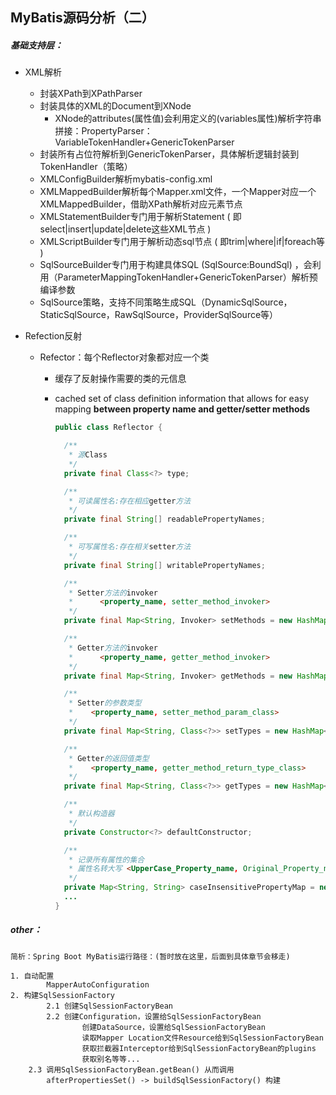 ## MyBatis源码分析（二）

##### 基础支持层：

- XML解析

  - 封装XPath到XPathParser
  - 封装具体的XML的Document到XNode
    - XNode的attributes(属性值)会利用定义的(variables属性)解析字符串拼接：PropertyParser：VariableTokenHandler+GenericTokenParser
  - 封装所有占位符解析到GenericTokenParser，具体解析逻辑封装到TokenHandler（策略）
  - XMLConfigBuilder解析mybatis-config.xml
  - XMLMappedBuilder解析每个Mapper.xml文件，一个Mapper对应一个XMLMappedBuilder，借助XPath解析对应元素节点
  - XMLStatementBuilder专门用于解析Statement ( 即select|insert|update|delete这些XML节点 )
  - XMLScriptBuilder专门用于解析动态sql节点 ( 即trim|where|if|foreach等 )
  - SqlSourceBuilder专门用于构建具体SQL (SqlSource:BoundSql) ，会利用（ParameterMappingTokenHandler+GenericTokenParser）解析预编译参数
  - SqlSource策略，支持不同策略生成SQL（DynamicSqlSource，StaticSqlSource，RawSqlSource，ProviderSqlSource等）

- Refection反射

  - Refector：每个Reflector对象都对应一个类

    - 缓存了反射操作需要的类的元信息

    - cached set of class definition information that allows for easy mapping **between property name and getter/setter methods**

      ```java
      public class Reflector {
      
        /**
         * 源Class
         */
        private final Class<?> type;
      
        /**
         * 可读属性名:存在相应getter方法
         */
        private final String[] readablePropertyNames;
      
        /**
         * 可写属性名:存在相关setter方法
         */
        private final String[] writablePropertyNames;
      
        /**
         * Setter方法的invoker
         *      <property_name, setter_method_invoker>
         */
        private final Map<String, Invoker> setMethods = new HashMap<>();
      
        /**
         * Getter方法的invoker
         *      <property_name, getter_method_invoker>
         */
        private final Map<String, Invoker> getMethods = new HashMap<>();
      
        /**
         * Setter的参数类型
         *    <property_name, setter_method_param_class>
         */
        private final Map<String, Class<?>> setTypes = new HashMap<>();
      
        /**
         * Getter的返回值类型
         *    <property_name, getter_method_return_type_class>
         */
        private final Map<String, Class<?>> getTypes = new HashMap<>();
      
        /**
         * 默认构造器
         */
        private Constructor<?> defaultConstructor;
      
        /**
         * 记录所有属性的集合
         * 属性名转大写 <UpperCase_Property_name, Original_Property_name>
         */
        private Map<String, String> caseInsensitivePropertyMap = new HashMap<>();
        ...
      }
      ```

      























##### other：

```
简析：Spring Boot MyBatis运行路径：(暂时放在这里，后面到具体章节会移走)

1. 自动配置
		MapperAutoConfiguration
2. 构建SqlSessionFactory
		2.1 创建SqlSessionFactoryBean
		2.2 创建Configuration，设置给SqlSessionFactoryBean
				创建DataSource，设置给SqlSessionFactoryBean
				读取Mapper Location文件Resource给到SqlSessionFactoryBean
				获取拦截器Interceptor给到SqlSessionFactoryBean的plugins
				获取别名等等...
    2.3 调用SqlSessionFactoryBean.getBean() 从而调用 
        afterPropertiesSet() -> buildSqlSessionFactory() 构建
```



